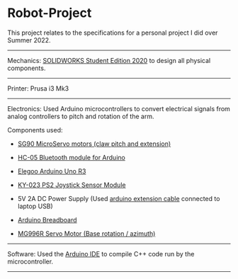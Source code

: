 # Robot-Project

This project relates to the specifications for a personal project I did over Summer 2022.

___
Mechanics: [SOLIDWORKS Student Edition 2020](https://www.solidworks.com/product/students?utm_campaign=202203_glo_cnbstud_3dxp_quantads_en&utm_medium=cpc&utm_source=google&utm_content=search&utm_term=I3W-STU-AC&gclid=CjwKCAjwt7SWBhAnEiwAx8ZLantEhRNsnldlx7fjr6bOHHKIJc0X3DjjxlUbtb59N-aEO6ivGEbntBoCzHIQAvD_BwE) to design all physical components.
___
Printer: Prusa i3 Mk3
___
Electronics: Used Arduino microcontrollers to convert electrical signals from analog controllers to pitch and rotation of the arm.

  Components used:
  
   - [SG90 MicroServo motors (claw pitch and extension)](https://www.amazon.com/Micro-Servos-Helicopter-Airplane-Controls/dp/B07MLR1498/ref=sr_1_1_sspa?crid=SWBML466W8I1&keywords=sg90&qid=1657681563&sprefix=sg90%2Caps%2C143&sr=8-1-spons&psc=1&spLa=ZW5jcnlwdGVkUXVhbGlmaWVyPUEzNEYzUTkwWkNEWTFHJmVuY3J5cHRlZElkPUEwNTM4NjAzTjhJNDY1UVk3TDQyJmVuY3J5cHRlZEFkSWQ9QTA2NTg2NDYyVUFaNVFaVlozUDlUJndpZGdldE5hbWU9c3BfYXRmJmFjdGlvbj1jbGlja1JlZGlyZWN0JmRvTm90TG9nQ2xpY2s9dHJ1ZQ==)
    
   - [HC-05 Bluetooth module for Arduino]([https://www.amazon.com/KY-023-Joystick-Sensor-Module-Arduino/dp/B01M5L1BMS/ref=asc_df_B01M5L1BMS/?tag=hyprod-20&linkCode=df0&hvadid=194024095585&hvpos=&hvnetw=g&hvrand=8385209886003373967&hvpone=&hvptwo=&hvqmt=&hvdev=c&hvdvcmdl=&hvlocint=&hvlocphy=9032043&hvtargid=pla-311062729090&psc=1](https://www.amazon.com/Wireless-Bluetooth-Receiver-Transceiver-Transmitter/dp/B01MQKX7VP/ref=asc_df_B01MQKX7VP/?tag=hyprod-20&linkCode=df0&hvadid=167146065113&hvpos=&hvnetw=g&hvrand=6544565807263131200&hvpone=&hvptwo=&hvqmt=&hvdev=c&hvdvcmdl=&hvlocint=&hvlocphy=9032043&hvtargid=pla-362748457327&psc=1))
    
   - [Elegoo Arduino Uno R3](https://www.amazon.com/ELEGOO-Board-ATmega328P-ATMEGA16U2-Compliant/dp/B01EWOE0UU/ref=sr_1_1_sspa?crid=L6T8HLK0TKNU&keywords=uno+arduino&qid=1657681464&s=electronics&sprefix=uno+arduino%2Celectronics%2C122&sr=1-1-spons&psc=1&spLa=ZW5jcnlwdGVkUXVhbGlmaWVyPUExTVZXOVg3NFZZTkw1JmVuY3J5cHRlZElkPUExMDM1NTMyMUQ5S0U1ODVEVkNLUiZlbmNyeXB0ZWRBZElkPUEwNDgzODMzMUlIN1I4WVRSM0w1UiZ3aWRnZXROYW1lPXNwX2F0ZiZhY3Rpb249Y2xpY2tSZWRpcmVjdCZkb05vdExvZ0NsaWNrPXRydWU=)
    
   - [KY-023 PS2 Joystick Sensor Module](https://www.amazon.com/KY-023-Joystick-Sensor-Module-Arduino/dp/B01M5L1BMS/ref=asc_df_B01M5L1BMS/?tag=hyprod-20&linkCode=df0&hvadid=194024095585&hvpos=&hvnetw=g&hvrand=8385209886003373967&hvpone=&hvptwo=&hvqmt=&hvdev=c&hvdvcmdl=&hvlocint=&hvlocphy=9032043&hvtargid=pla-311062729090&psc=1)
    
   - 5V 2A DC Power Supply (Used [arduino extension cable](https://www.amazon.com/USB-2-0-Interface-Keyboard-Microphone-Instrument/dp/B01BIE98PO/ref=sxin_16_pa_sp_search_thematic_sspa?content-id=amzn1.sym.b245e49f-68a4-4489-b1f9-81f4034255f5%3Aamzn1.sym.b245e49f-68a4-4489-b1f9-81f4034255f5&crid=VOHTW8IIAFBO&cv_ct_cx=arduino+cable&keywords=arduino+cable&pd_rd_i=B01BIE98PO&pd_rd_r=5940e4fe-174a-4694-9a8a-c63df9280cb3&pd_rd_w=lsODJ&pd_rd_wg=DDYkN&pf_rd_p=b245e49f-68a4-4489-b1f9-81f4034255f5&pf_rd_r=QT4KM861HSS1F7Z6W1FM&qid=1657681694&sprefix=arduino+cable%2Caps%2C136&sr=1-2-a73d1c8c-2fd2-4f19-aa41-2df022bcb241-spons&psc=1&smid=A3RPN0HBLXDN8Z&spLa=ZW5jcnlwdGVkUXVhbGlmaWVyPUExQUNXTjFDSTdTWUMyJmVuY3J5cHRlZElkPUEwOTMzMTI4MUZMUjdPQ1ZCT1M5UyZlbmNyeXB0ZWRBZElkPUEwODY1OTc4M0QyTjJQNUdRRE45MCZ3aWRnZXROYW1lPXNwX3NlYXJjaF90aGVtYXRpYyZhY3Rpb249Y2xpY2tSZWRpcmVjdCZkb05vdExvZ0NsaWNrPXRydWU=) connected to laptop USB)
    
   - [Arduino Breadboard](https://www.amazon.com/Qunqi-point-Experiment-Breadboard-5-5%C3%978-2%C3%970-85cm/dp/B0135IQ0ZC/ref=asc_df_B0135IQ0ZC/?tag=hyprod-20&linkCode=df0&hvadid=198091709182&hvpos=&hvnetw=g&hvrand=13329600099546597545&hvpone=&hvptwo=&hvqmt=&hvdev=c&hvdvcmdl=&hvlocint=&hvlocphy=9032043&hvtargid=pla-407203040794&psc=1)
    
   - [MG996R Servo Motor (Base rotation / azimuth)](https://www.amazon.com/MG996R-Torque-Digital-MELIFE-Helicopter/dp/B09BQP2F6M/ref=sr_1_8?keywords=mg996r&qid=1657681536&sr=8-8)
___
Software: Used the [Arduino IDE](https://www.arduino.cc/en/software) to compile C++ code run by the microcontroller.
___
